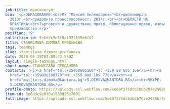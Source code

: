 ```yaml
---
job-title: юрисконсулт
bio: '<p>ОБРАЗОВАНИЕ:<br>ПУ "Паисий Хилендарски"<br>дипломиран:
  2013г.<br>придобита правоспособност: 2014г.<br><br>ОБЛАСТИ НА
  ПРАКТИКА:<br>Търговско и дружествено право, облигационно право, изпълнително
  производство.</p>'
position: "9"
collection-id: 5e8ddc9e8f0a197f135e6fd7
title: СТАНИСЛАВА ДИМОВА ПРОДАНОВА
tags: teambgs
slug: stanislava-dimova-prodanova
date: 2020-05-19T07:09:33.550Z
layout: single-teambgs.html
short-name: СТАНИСЛАВА ПРОДАНОВА
contacts: '<p><a href="tel:+35958605166">T: +359 58 605 166</a><br><a
  href="tel:+359888109770">M: +359 888 109 770</a><br><a
  href="mailto:s.dimova@kantora.bg">S.DIMOVA@KANTORA.BG</a><br>SKYPE:
  S.DIMOVA@KANTORA.BG</p>'
profile-photo: https://uploads-ssl.webflow.com/5e60f275dcb1b6b707e29886/5e60f2ee46e6b8c372d0b4f3_5e52e2ae2c16e8b68d13c4be_5ca3923cdb5d2ee409ea7617_Prodanova_Small.jpeg
item-id: 5e8ddc9e8f0a1933d25e7001
full-image: https://uploads-ssl.webflow.com/5e60f275dcb1b6b707e29886/5e8710b9468dce0a77f1152c_image%2023.jpg
---
```

